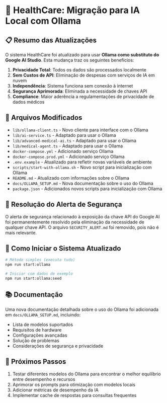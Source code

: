 # 🚀 HealthCare: Migração para IA Local com Ollama

## 📋 Resumo das Atualizações

O sistema HealthCare foi atualizado para usar **Ollama como substituto do Google AI Studio**. Esta mudança traz os seguintes benefícios:

1. **Privacidade Total**: Todos os dados são processados localmente
2. **Sem Custos de API**: Eliminação de despesas com serviços de IA em nuvem
3. **Independência**: Sistema funciona sem conexão à internet
4. **Segurança Aprimorada**: Eliminada a necessidade de chaves API
5. **Compliance**: Maior aderência a regulamentações de privacidade de dados médicos

## 🔄 Arquivos Modificados

- `lib/ollama-client.ts` - Novo cliente para interface com o Ollama
- `lib/ai-service.ts` - Adaptado para usar o Ollama
- `lib/advanced-medical-ai.ts` - Adaptado para usar o Ollama
- `lib/medical-agent.ts` - Adaptado para usar o Ollama
- `docker-compose.yml` - Adicionado serviço Ollama
- `docker-compose.prod.yml` - Adicionado serviço Ollama
- `.env.example` - Atualizado para refletir novas variáveis de ambiente
- `scripts/start-with-ollama.sh` - Novo script para inicialização com Ollama
- `README.md` - Atualizado com informações sobre o Ollama
- `docs/OLLAMA_SETUP.md` - Nova documentação sobre o uso do Ollama
- `package.json` - Adicionados novos scripts para inicialização com Ollama

## 🔐 Resolução do Alerta de Segurança

O alerta de segurança relacionado à exposição da chave API do Google AI foi permanentemente resolvido pela eliminação da necessidade de qualquer chave API. O arquivo `SECURITY_ALERT.md` foi removido, pois não é mais relevante.

## 🚀 Como Iniciar o Sistema Atualizado

```bash
# Método simples (executa tudo)
npm run start:ollama

# Iniciar com dados de exemplo
npm run start:ollama:seed
```

## 📚 Documentação

Uma nova documentação detalhada sobre o uso do Ollama foi adicionada em `docs/OLLAMA_SETUP.md`, incluindo:

- Lista de modelos suportados
- Requisitos de hardware
- Configurações avançadas
- Solução de problemas
- Considerações de segurança e privacidade

## 🔮 Próximos Passos

1. Testar diferentes modelos do Ollama para encontrar o melhor equilíbrio entre desempenho e recursos
2. Aprimorar os prompts para otimização com modelos locais
3. Adicionar métricas de desempenho da IA
4. Implementar cache de respostas para consultas frequentes
